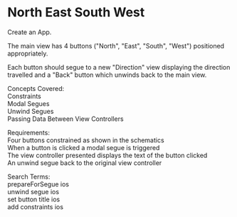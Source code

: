 # North East South West

Create an App.  

The main view has 4 buttons ("North", "East", "South", "West") positioned appropriately.  

Each button should segue to a new "Direction" view displaying the direction travelled and a "Back" button which unwinds back to the main view.  

Concepts Covered:  
Constraints  
Modal Segues  
Unwind Segues  
Passing Data Between View Controllers  

Requirements:  
Four buttons constrained as shown in the schematics  
When a button is clicked a modal segue is triggered  
The view controller presented displays the text of the button clicked  
An unwind segue  back to the original view controller  

Search Terms:  
prepareForSegue ios  
unwind segue ios  
set button title ios  
add constraints ios  
